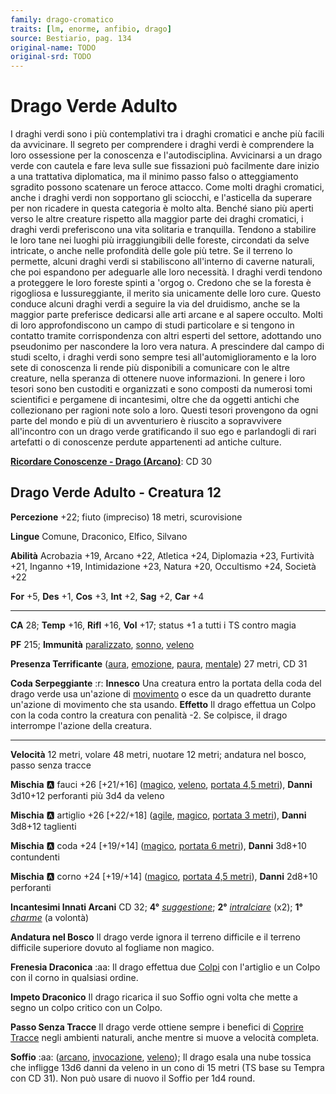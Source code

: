 ```yaml
---
family: drago-cromatico
traits: [lm, enorme, anfibio, drago]
source: Bestiario, pag. 134
original-name: TODO
original-srd: TODO
---
```


# Drago Verde Adulto

I draghi verdi sono i più contemplativi tra i draghi cromatici e anche più facili da avvicinare. Il segreto per comprendere i draghi verdi è comprendere la loro ossessione per la conoscenza e l'autodisciplina. Avvicinarsi a un drago verde con cautela e fare leva sulle sue fissazioni può facilmente dare inizio a una trattativa diplomatica, ma il minimo passo falso o atteggiamento sgradito possono scatenare un feroce attacco. Come molti draghi cromatici, anche i draghi verdi non sopportano gli sciocchi, e l'asticella da superare per non ricadere in questa categoria è molto alta. Benché siano più aperti verso le altre creature rispetto alla maggior parte dei draghi cromatici, i draghi verdi preferiscono una vita solitaria e tranquilla. Tendono a stabilire le loro tane nei luoghi più irraggiungibili delle foreste, circondati da selve intricate, o anche nelle profondità delle gole più tetre. Se il terreno lo permette, alcuni draghi verdi si stabiliscono all'interno di caverne naturali, che poi espandono per adeguarle alle loro necessità. I draghi verdi tendono a proteggere le loro foreste spinti a 'orgog o. Credono che se la foresta è rigogliosa e lussureggiante, il merito sia unicamente delle loro cure. Questo conduce alcuni draghi verdi a seguire la via del druidismo, anche se la maggior parte preferisce dedicarsi alle arti arcane e al sapere occulto. Molti di loro approfondiscono un campo di studi particolare e si tengono in contatto tramite corrispondenza con altri esperti del settore, adottando uno pseudonimo per nascondere la loro vera natura. A prescindere dal campo di studi scelto, i draghi verdi sono sempre tesi all'automiglioramento e la loro sete di conoscenza li rende più disponibili a comunicare con le altre creature, nella speranza di ottenere nuove informazioni. In genere i loro tesori sono ben custoditi e organizzati e sono composti da numerosi tomi scientifici e pergamene di incantesimi, oltre che da oggetti antichi che collezionano per ragioni note solo a loro. Questi tesori provengono da ogni parte del mondo e più di un avventuriero è riuscito a sopravvivere all'incontro con un drago verde gratificando il suo ego e parlandogli di rari artefatti o di conoscenze perdute appartenenti ad antiche culture.

**[Ricordare Conoscenze - Drago (Arcano)](/azioni/ricordare-conoscenze)**: CD 30

## Drago Verde Adulto - Creatura 12

**Percezione** +22; fiuto (impreciso) 18 metri, scurovisione

**Lingue** Comune, Draconico, Elfico, Silvano

**Abilità** Acrobazia +19, Arcano +22, Atletica +24, Diplomazia +23, Furtività +21, Inganno +19, Intimidazione +23, Natura +20, Occultismo +24, Società +22

**For** +5, **Des** +1, **Cos** +3, **Int** +2, **Sag** +2, **Car** +4

***

**CA** 28; **Temp** +16, **Rifl** +16, **Vol** +17; status +1 a tutti i TS contro magia

**PF** 215; **Immunità** [paralizzato](/condizioni/paralizzato), [sonno](/tratti/sonno), [veleno](/tratti/veleno)

**Presenza Terrificante** ([aura](/tratti/aura), [emozione](/tratti/emozione), [paura](/tratti/paura), [mentale](/tratti/mentale)) 27 metri, CD 31

**Coda Serpeggiante** :r: **Innesco** Una creatura entro la portata della coda del drago verde usa un'azione di [movimento](/tratti/movimento) o esce da un quadretto durante un'azione di movimento che sta usando. **Effetto** Il drago effettua un Colpo con la coda contro la creatura con penalità -2. Se colpisce, il drago interrompe l'azione della creatura.

***

**Velocità** 12 metri, volare 48 metri, nuotare 12 metri; andatura nel bosco, passo senza tracce

**Mischia** :a: fauci +26 \[+21/+16] ([magico](/tratti/magico), [veleno](/tratti/veleno), [portata 4,5 metri](/tratti/portata)), **Danni** 3d10+12 perforanti più 3d4 da veleno

**Mischia** :a: artiglio +26 \[+22/+18] ([agile](/tratti/agile), [magico](/tratti/magico), [portata 3 metri](/tratti/portata)), **Danni** 3d8+12 taglienti

**Mischia** :a: coda +24 \[+19/+14] ([magico](/tratti/magico), [portata 6 metri](/tratti/portata)), **Danni** 3d8+10 contundenti

**Mischia** :a: corno +24 \[+19/+14] ([magico](/tratti/magico), [portata 4,5 metri](/tratti/portata)), **Danni** 2d8+10 perforanti

**Incantesimi Innati Arcani** CD 32; **4°** *[suggestione](/incantesimi/suggestione)*; **2°** *[intralciare](/incantesimi/intralciare)* (x2); **1°** *[charme](/incantesimi/charme)* (a volontà)

**Andatura nel Bosco** Il drago verde ignora il terreno difficile e il terreno difficile superiore dovuto al fogliame non magico.

**Frenesia Draconica** :aa: Il drago effettua due [Colpi](/azioni/colpire) con l'artiglio e un Colpo con il corno in qualsiasi ordine.

**Impeto Draconico** Il drago ricarica il suo Soffio ogni volta che mette a segno un colpo critico con un Colpo.

**Passo Senza Tracce** Il drago verde ottiene sempre i benefici di [Coprire Tracce](/azioni/coprire-tracce) negli ambienti naturali, anche mentre si muove a velocità completa.

**Soffio** :aa:  ([arcano](/tratti/arcano), [invocazione](/tratti/invocazione), [veleno](/tratti/veleno)); Il drago esala una nube tossica che infligge 13d6 danni da veleno in un cono di 15 metri (TS base su Tempra con CD 31). Non può usare di nuovo il Soffio per 1d4 round.
